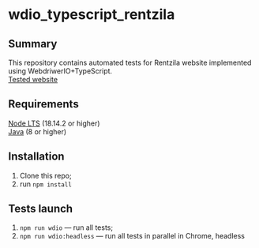 # wdio_typescript_rentzila
## Summary
This repository contains automated tests for Rentzila website implemented using WebdriwerIO+TypeScript.  
[Tested website](https://stage.rentzila.com.ua/)    
## Requirements
[Node LTS](https://nodejs.org/) (18.14.2 or higher)  
[Java](https://www.oracle.com/java/technologies/downloads/#java8) (8 or higher)  
## Installation
1. Clone this repo;
2. run `npm install`
## Tests launch
1. `npm run wdio` — run all tests;
2. `npm run wdio:headless` — run all tests in parallel in Chrome, headless